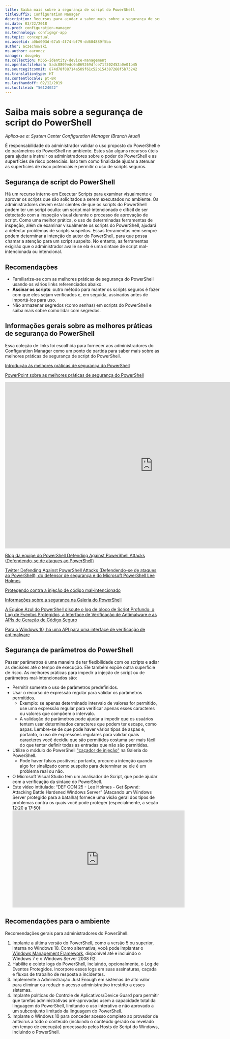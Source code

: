 ```yaml
---
title: Saiba mais sobre a segurança de script do PowerShell
titleSuffix: Configuration Manager
description: Recursos para ajudar a saber mais sobre a segurança de script do PowerShell.
ms.date: 03/22/2018
ms.prod: configuration-manager
ms.technology: configmgr-app
ms.topic: conceptual
ms.assetid: a0bd093d-67a5-4f74-bf79-dd604889f5ba
author: aczechowski
ms.author: aaroncz
manager: dougeby
ms.collection: M365-identity-device-management
ms.openlocfilehash: 5adc8809edc0a069269dfce71f302452a0e01b45
ms.sourcegitcommit: 874d78f08714a509f61c52b154387268f5b73242
ms.translationtype: HT
ms.contentlocale: pt-BR
ms.lasthandoff: 02/12/2019
ms.locfileid: "56124022"
---
```

# <a name="learn-more-about-powershell-script-security"></a>Saiba mais sobre a segurança de script do PowerShell

*Aplica-se a: System Center Configuration Manager (Branch Atual)*

É responsabilidade do administrador validar o uso proposto do PowerShell e de parâmetros do PowerShell no ambiente. Estes são alguns recursos úteis para ajudar a instruir os administradores sobre o poder do PowerShell e as superfícies de risco potenciais. Isso tem como finalidade ajudar a atenuar as superfícies de risco potenciais e permitir o uso de scripts seguros.

## <a name="powershell-script-security"></a>Segurança de script do PowerShell
Há um recurso interno em Executar Scripts para examinar visualmente e aprovar os scripts que são solicitados a serem executados no ambiente. Os administradores devem estar cientes de que os scripts do PowerShell podem ter um script oculto: um script mal-intencionado e difícil de ser detectado com a inspeção visual durante o processo de aprovação de script. Como uma melhor prática, o uso de determinadas ferramentas de inspeção, além de examinar visualmente os scripts do PowerShell, ajudará a detectar problemas de scripts suspeitos. Essas ferramentas nem sempre podem determinar a intenção do autor do PowerShell, para que possa chamar a atenção para um script suspeito. No entanto, as ferramentas exigirão que o administrador avalie se ela é uma sintaxe de script mal-intencionada ou intencional.

## <a name="recommendations"></a>Recomendações
- Familiarize-se com as melhores práticas de segurança do PowerShell usando os vários links referenciados abaixo.
- **Assinar os scripts**: outro método para manter os scripts seguros é fazer com que eles sejam verificados e, em seguida, assinados antes de importá-los para uso.
- Não armazenar segredos (como senhas) em scripts do PowerShell e saiba mais sobre como lidar com segredos.


## <a name="general-information-about-powershell-security-best-practices"></a>Informações gerais sobre as melhores práticas de segurança do PowerShell

Essa coleção de links foi escolhida para fornecer aos administradores do Configuration Manager como um ponto de partida para saber mais sobre as melhores práticas de segurança de script do PowerShell.  

[Introdução às melhores práticas de segurança do PowerShell](https://blogs.msdn.microsoft.com/powershell/2013/12/16/powershell-security-best-practices/ )

[PowerPoint sobre as melhores práticas de segurança do PowerShell](https://msdnshared.blob.core.windows.net/media/MSDNBlogsFS/prod.evol.blogs.msdn.com/CommunityServer.Blogs.Components.WeblogFiles/00/00/00/63/74/metablogapi/1055.PowerShell-Security-Best-Practices_3CA24C32.pptx)

<iframe src="https://channel9.msdn.com/Events/Blue-Hat-Security-Briefings/BlueHat-Security-Briefings-Fall-2013-Sessions/PowerShell-Best-Practices/player" width="960" height="540" allowFullScreen frameBorder="0"></iframe>

[Blog da equipe do PowerShell Defending Against PowerShell Attacks (Defendendo-se de ataques ao PowerShell)](https://blogs.msdn.microsoft.com/powershell/2017/10/23/defending-against-powershell-attacks/)

[Twitter Defending Against PowerShell Attacks (Defendendo-se de ataques ao PowerShell), do defensor de segurança e do Microsoft PowerShell Lee Holmes](https://twitter.com/Lee_Holmes/status/922462821081694208)

[Protegendo contra a injeção de código mal-intencionado](https://blogs.msdn.microsoft.com/powershell/2006/11/22/protecting-against-malicious-code-injection/)

[Informações sobre a segurança na Galeria do PowerShell](https://blogs.msdn.microsoft.com/powershell/2015/08/06/powershell-gallery-new-security-scan/)

[A Equipe Azul do PowerShell discute o log de bloco de Script Profundo, o Log de Eventos Protegidos, a Interface de Verificação de Antimalware e as APIs de Geração de Código Seguro](https://blogs.msdn.microsoft.com/powershell/2015/06/09/powershell-the-blue-team/)

[Para o Windows 10, há uma API para uma interface de verificação de antimalware](https://cloudblogs.microsoft.com/microsoftsecure/2015/06/09/windows-10-to-offer-application-developers-new-malware-defenses/?source=mmpc)

## <a name="powershell-parameters-security"></a>Segurança de parâmetros do PowerShell
Passar parâmetros é uma maneira de ter flexibilidade com os scripts e adiar as decisões até o tempo de execução. Ele também expõe outra superfície de risco. As melhores práticas para impedir a injeção de script ou de parâmetros mal-intencionados são:

- Permitir somente o uso de parâmetros predefinidos.
- Usar o recurso de expressão regular para validar os parâmetros permitidos.
    - Exemplo: se apenas determinado intervalo de valores for permitido, use uma expressão regular para verificar apenas esses caracteres ou valores que compõem o intervalo.
    - A validação de parâmetros pode ajudar a impedir que os usuários tentem usar determinados caracteres que podem ter escape, como aspas. Lembre-se de que pode haver vários tipos de aspas e, portanto, o uso de expressões regulares para validar quais caracteres você decidiu que são permitidos costuma ser mais fácil do que tentar definir todas as entradas que não são permitidas.
- Utilize o módulo do PowerShell ["caçador de injeção"](https://www.powershellgallery.com/packages/InjectionHunter/1.0.0) na Galeria do PowerShell.
    - Pode haver falsos positivos; portanto, procure a intenção quando algo for sinalizado como suspeito para determinar se ele é um problema real ou não. 
- O Microsoft Visual Studio tem um analisador de Script, que pode ajudar com a verificação da sintaxe do PowerShell.
- Este vídeo intitulado: “DEF CON 25 - Lee Holmes - Get $pwnd: Attacking Battle Hardened Windows Server” (Atacando um Windows Server protegido para a batalha) fornece uma visão geral dos tipos de problemas contra os quais você pode proteger (especialmente, a seção 12:20 a 17:50):     <iframe width="560" height="315" src="https://www.youtube.com/embed/ahxMOAAani8" frameborder="0" allow="autoplay; encrypted-media" allowfullscreen></iframe>

## <a name="environment-recommendations"></a>Recomendações para o ambiente
Recomendações gerais para administradores do PowerShell.
1. Implante a última versão do PowerShell, como a versão 5 ou superior, interna no Windows 10. Como alternativa, você pode implantar o [Windows Management Framework](https://www.microsoft.com/en-us/download/details.aspx?id=54616), disponível até e incluindo o Windows 7 e o Windows Server 2008 R2. 
2. Habilite e colete logs do PowerShell, incluindo, opcionalmente, o Log de Eventos Protegidos. Incorpore esses logs em suas assinaturas, caçada e fluxos de trabalho de resposta a incidentes.
3. Implemente a Administração Just Enough em sistemas de alto valor para eliminar ou reduzir o acesso administrativo irrestrito a esses sistemas.
4. Implante políticas do Controle de Aplicativos/Device Guard para permitir que tarefas administrativas pré-aprovadas usem a capacidade total da linguagem do PowerShell, limitando o uso interativo e não aprovado a um subconjunto limitado da linguagem do PowerShell.
5. Implante o Windows 10 para conceder acesso completo ao provedor de antivírus a todo o conteúdo (incluindo o conteúdo gerado ou revelado em tempo de execução) processado pelos Hosts de Script do Windows, incluindo o PowerShell.
